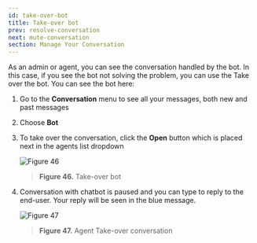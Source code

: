 ```yaml
---
id: take-over-bot
title: Take-over bot
prev: resolve-conversation
next: mute-conversation
section: Manage Your Conversation
---
```


As an admin or agent, you can see the conversation handled by the bot. In this case, if you see the bot not solving the problem, you can use the Take over the bot. You can see the bot here:

1. Go to the **Conversation** menu to see all your messages, both new and past messages
2. Choose **Bot**
3. To take over the conversation, click the **Open** button which is placed next in the agents list dropdown

    ![Figure 46](/assets/images/products/kata-omnichat/image46.png)

    > **Figure 46.** Take-over bot

4. Conversation with chatbot is paused and you can type to reply to the end-user. Your reply will be seen in the blue message.

    ![Figure 47](/assets/images/products/kata-omnichat/image47.png)

    > **Figure 47.** Agent Take-over conversation
